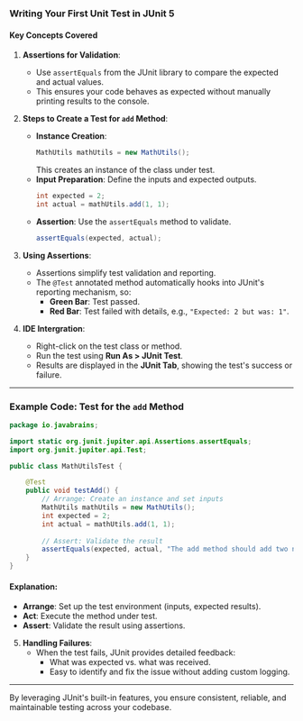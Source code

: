 ### Writing Your First Unit Test in JUnit 5

#### **Key Concepts Covered**
1. **Assertions for Validation**:
   - Use `assertEquals` from the JUnit library to compare the expected and actual values.
   - This ensures your code behaves as expected without manually printing results to the console.

2. **Steps to Create a Test for `add` Method**:
   - **Instance Creation**:
     ```java
     MathUtils mathUtils = new MathUtils();
     ```
     This creates an instance of the class under test.
   - **Input Preparation**:
     Define the inputs and expected outputs.
     ```java
     int expected = 2;
     int actual = mathUtils.add(1, 1);
     ```
   - **Assertion**:
     Use the `assertEquals` method to validate.
     ```java
     assertEquals(expected, actual);
     ```

3. **Using Assertions**:
   - Assertions simplify test validation and reporting.
   - The `@Test` annotated method automatically hooks into JUnit's reporting mechanism, so:
     - **Green Bar**: Test passed.
     - **Red Bar**: Test failed with details, e.g., `"Expected: 2 but was: 1"`.

4. **IDE Intergration**:
   - Right-click on the test class or method.
   - Run the test using **Run As > JUnit Test**.
   - Results are displayed in the **JUnit Tab**, showing the test's success or failure.

---

### Example Code: Test for the `add` Method
```java
package io.javabrains;

import static org.junit.jupiter.api.Assertions.assertEquals;
import org.junit.jupiter.api.Test;

public class MathUtilsTest {

    @Test
    public void testAdd() {
        // Arrange: Create an instance and set inputs
        MathUtils mathUtils = new MathUtils();
        int expected = 2;
        int actual = mathUtils.add(1, 1);
        
        // Assert: Validate the result
        assertEquals(expected, actual, "The add method should add two numbers correctly.");
    }
}
```

#### **Explanation**:
- **Arrange**: Set up the test environment (inputs, expected results).
- **Act**: Execute the method under test.
- **Assert**: Validate the result using assertions.

5. **Handling Failures**:
   - When the test fails, JUnit provides detailed feedback:
     - What was expected vs. what was received.
     - Easy to identify and fix the issue without adding custom logging.

---

By leveraging JUnit's built-in features, you ensure consistent, reliable, and maintainable testing across your codebase.
